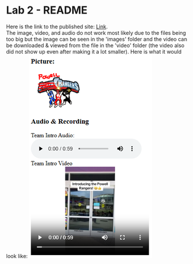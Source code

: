 # Lab 2 - README
Here is the link to the published site: [Link](https://skn0012.github.io/CSE110_Lab2/).
<br> The image, video, and audio do not work most likely due to the files being too big but the image can be seen in the 'images' folder and the video can be downloaded & viewed from the file in the 'video' folder (the video also did not show up even after making it a lot smaller).
Here is what it would look like: ![photo](images/image-audio-video.PNG)
